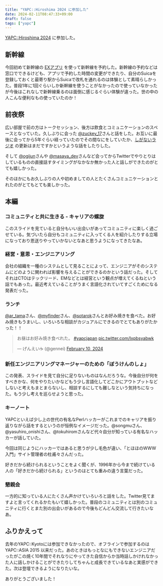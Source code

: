 ```yaml
---
title: "YAPC::Hiroshima 2024 に参加した"
date: 2024-02-11T08:47:33+09:00
draft: false
tags: ["yapc"]
---
```


[YAPC::Hiroshima 2024](https://yapcjapan.org/2024hiroshima/) に参加した。

## 新幹線

今回初めて新幹線の [EXアプリ](https://expy.jp/lp/app/) を使って新幹線を予約した。新幹線の予約などは窓口でできるけども、アプリで予約した時間の変更ができたり、自分のSuicaを登録しておくと最寄り駅からSuicaで改札を通れるのは体験として素晴らしかった。普段1年に1回ぐらいしか新幹線を使うことがなかったので使っていなかったが今後はこれなしで新幹線乗るのは面倒に感じるぐらい体験が違った。世の中の人こんな便利なもの使っていたのか！

## 前夜祭

広い部屋で前の方はトークセッション、後方は飲食とコミュニケーションのスペースとなっていた。久しぶりに会った [@zuckey_17](https://twitter.com/zuckey_17)さんと話をした。お互いに最後に会ってから5年ぐらい経っていたのでその間なにをしていたか、[しがないラジオ](https://twitter.com/shiganaiRadio) の更新はまだですかというような話をしたりした。

そして [@ogijun](https://twitter.com/ogijun)さんや [@masaya_dev](https://twitter.com/masaya_dev)さんなど会ってからTwitterでやりとりはしているものの直接話すタイミングがなかなか無かった人と話しができたのがとても嬉しかった。

そのほかにもお久しぶりの人や初めましての人とたくさんコミュニケーションとれたのがとてもとても楽しかった。

## 本編

### コミュニティと共に生きる - キャリアの螺旋

<script defer class="speakerdeck-embed" data-id="9f7a500cb9784dccbccb5f6aa540942a" data-ratio="1.7772511848341233" src="//speakerdeck.com/assets/embed.js"></script>

このスライドを見ていると自分もいい出会いがあってコミュニティに楽しく過ごせている。気づいたら自分もコミュニティに入ってくる人を紹介したりする立場になっており恩送りやっていかないとなあと思うようになってきたなあ。

### 経営・意思・エンジニアリング
<script defer class="speakerdeck-embed" data-id="a0c9a6d02aa244eeb5bfa0c0b28cb2e1" data-ratio="1.7772511848341233" src="//speakerdeck.com/assets/embed.js"></script>

会社の組織を一種のシステムとして見ることによって、エンジニアがそのシステムにどのように関われば影響を与えることができるのかという話だった。そしてそれはCTOはテックリード、EMなどとは経営という観点が増えてくるねという話でもあった。最近考えていることがうまく言語化されていてすごくためになる発表だった。

### ランチ

[@ar_tama](https://twitter.com/ar_tama)さん、[@myfinder](https://twitter.com/myfinder)さん、[@sotarok](https://twitter.com/sotarok)さんとお好み焼きを食べた。お好み焼きもうまいし、いろいろな相談がカジュアルにできるのでとてもありがたかった！！

<blockquote class="twitter-tweet"><p lang="ja" dir="ltr">お昼はお好み焼き食べれた。 <a href="https://twitter.com/hashtag/yapcjapan?src=hash&amp;ref_src=twsrc%5Etfw">#yapcjapan</a> <a href="https://t.co/Ixpbsyabwk">pic.twitter.com/Ixpbsyabwk</a></p>&mdash; げんえい☕ (@gennei) <a href="https://twitter.com/gennei/status/1756178546471686528?ref_src=twsrc%5Etfw">February 10, 2024</a></blockquote> <script async src="https://platform.twitter.com/widgets.js" charset="utf-8"></script>

###  新任エンジニアリングマネージャーのための「ぼうけんのしょ」

<script defer class="speakerdeck-embed" data-id="bc64260698fb46c580b8fa624dbd18d4" data-ratio="1.7772511848341233" src="//speakerdeck.com/assets/embed.js"></script>

この発表、スライドを見て自分に足りないものはなんだろうな。今後自分が何をすべきかな、何をやりたいかなどもう少し言語化してどこかにアウトプットなどしないと考えもまとまらないし、相談するにしても難しなという気持ちになった。もう少し考えを巡らせようと思った。

### キーノート

YAPCといえば少し上の世代の有名なPerlハッカーがこれまでのキャリアを振り返りながら話をするというのが恒例なイメージだった。@songmuさん、@yasuhiro_onishiさん、@tokuhiromさんなど代々自分が知っている有名なハッカーが話していた。

今回は同じようにハッカーではあると思うが少し毛色が違い、「とほほのWWW入門」サイト管理者の杜甫々さんだった。

好きだから続けられるということをよく聞くが、1996年から今まで続けている人の「好きだから続けられる」というのはとても重みの違う言葉だった。

### 懇親会

一方的に知っている人にたくさん声かけていろいろと話をした。Twitter見てますよと言ってくれるかたもいて嬉しかった。普段のコミュニティとは別のコミュニティに行くとまた別の出会いがあるので今後もどんどん交流して行きたいなあ。

## ふりかえって

去年のYAPC::Kyotoには参加できなかったので、オフラインで参加するのは YAPC::ASIA 2015 以来だった。あのときはもっとなにもできないエンジニアだったがこの焼く10年間でそれなりにやってきた自信からか当時話しかけれなかった人に話しかけることができたりしてちゃんと成長できているなあと実感ができた。次は登壇できるようになりたいな。

ありがとうございました！